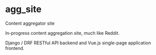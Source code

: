 # agg_site
Content aggregator site

In-progress content aggregation site, much like Reddit. 

Django / DRF RESTful API backend and Vue.js single-page application frontend.
